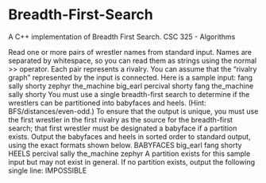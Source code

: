# Breadth-First-Search
A C++ implementation of Breadth First Search. CSC 325 - Algorithms

Read one or more pairs of wrestler names from standard input. Names are separated by whitespace, so you can read them as strings using the normal >> operator. Each pair represents a rivalry. You can assume that the “rivalry graph” represented by the input is connected. Here is a sample input:
    fang sally
    shorty zephyr
    the_machine big_earl
    percival shorty
    fang the_machine
    sally shorty
    You must use a single breadth-first search to determine if the wrestlers can be partitioned into babyfaces and heels. (Hint: BFS/distances/even-odd.) To ensure that the output is unique, you must use the first wrestler in the first rivalry as the source for the breadth-first search; that first wrestler must be designated a babyface if a partition exists. Output the babyfaces and heels in sorted order to standard output, using the exact formats shown below.
    BABYFACES
    big_earl
    fang
    shorty
    HEELS
    percival
    sally
    the_machine
    zephyr
A partition exists for this sample input but may not exist in general. If no partition exists, output the following single line:
    IMPOSSIBLE
